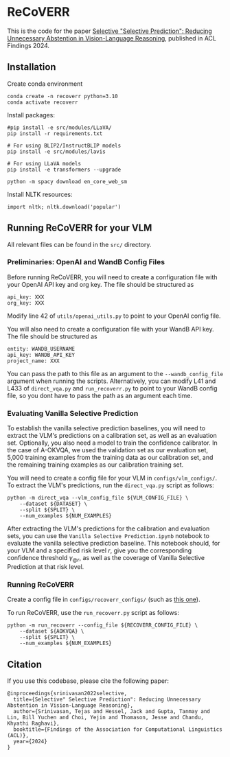 # ReCoVERR

This is the code for the paper [Selective "Selective Prediction": Reducing Unnecessary Abstention in Vision-Language Reasoning](https://arxiv.org/abs/2402.15610), published in ACL Findings 2024.
## Installation

Create conda environment
```
conda create -n recoverr python=3.10
conda activate recoverr
```

Install packages:
```
#pip install -e src/modules/LLaVA/
pip install -r requirements.txt

# For using BLIP2/InstructBLIP models
pip install -e src/modules/lavis

# For using LLaVA models
pip install -e transformers --upgrade

python -m spacy download en_core_web_sm
```

Install NLTK resources:
```
import nltk; nltk.download('popular')
```

## Running ReCoVERR for your VLM

All relevant files can be found in the `src/` directory.

### Preliminaries: OpenAI and WandB Config Files

Before running ReCoVERR, you will need to create a configuration file with your OpenAI API key and org key. The file should be structured as
```
api_key: XXX
org_key: XXX
```

Modify line 42 of `utils/openai_utils.py` to point to your OpenAI config file.

You will also need to create a configuration file with your WandB API key. The file should be structured as
```
entity: WANDB_USERNAME
api_key: WANDB_API_KEY
project_name: XXX
```

You can pass the path to this file as an argument to the `--wandb_config_file` argument when running the scripts. Alternatively, you can modify L41 and L433 of `direct_vqa.py` and `run_recoverr.py` to point to your WandB config file, so you dont have to pass the path as an argument each time.

### Evaluating Vanilla Selective Prediction

To establish the vanilla selective prediction baselines, you will need to extract the VLM's predictions on a calibration set, as well as an evaluation set. Optionally, you also need a model to train the confidence calibrator. In the case of A-OKVQA, we used the validation set as our evaluation set, 5,000 training examples from the training data as our calibration set, and the remaining training examples as our calibration training set.

You will need to create a config file for your VLM in `configs/vlm_configs/`. To extract the VLM's predictions, run the `direct_vqa.py` script as follows:
```
python -m direct_vqa --vlm_config_file ${VLM_CONFIG_FILE} \
    --dataset ${DATASET} \
    --split ${SPLIT} \
    --num_examples ${NUM_EXAMPLES}
```

After extracting the VLM's predictions for the calibration and evaluation sets, you can use the `Vanilla Selective Prediction.ipynb` notebook to evaluate the vanilla selective prediction baseline. This notebook should, for your VLM and a specified risk level $r$, give you the corresponding confidence threshold $\gamma_{@r}$, as well as the coverage of Vanilla Selective Prediction at that risk level.

### Running ReCoVERR

Create a config file in `configs/recoverr_configs/` (such as [this one](https://github.com/tejas1995/ReCoVERR/blob/main/src/configs/recoverr_configs/aokvqa/blip2ft5xl_uncalibrated_vlm/chatgpt_qgen-flant5xl_llm-lvis_objdet.yaml)).

To run ReCoVERR, use the `run_recoverr.py` script as follows:
```
python -m run_recoverr --config_file ${RECOVERR_CONFIG_FILE} \
    --dataset ${AOKVQA} \
    --split ${SPLIT} \
    --num_examples ${NUM_EXAMPLES}
```

## Citation

If you use this codebase, please cite the following paper:

```
@inproceedings{srinivasan2022selective,
  title={Selective" Selective Prediction": Reducing Unnecessary Abstention in Vision-Language Reasoning},
  author={Srinivasan, Tejas and Hessel, Jack and Gupta, Tanmay and Lin, Bill Yuchen and Choi, Yejin and Thomason, Jesse and Chandu, Khyathi Raghavi},
  booktitle={Findings of the Association for Computational Linguistics (ACL)},
  year={2024}
}
```
